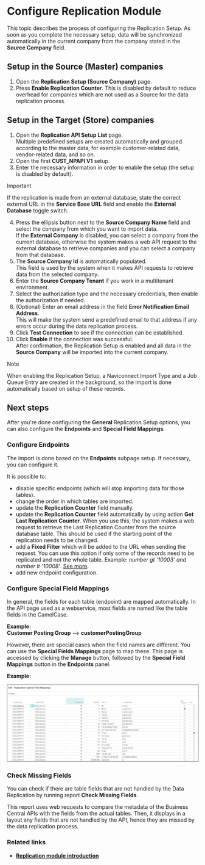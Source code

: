 # Configure Replication Module

This topic describes the process of configuring the Replication Setup. As soon as you complete the necessary setup, data will be synchronized automatically in the current company from the company stated in the **Source Company** field.

## Setup in the Source (Master) companies

1. Open the **Replication Setup (Source Company)** page.
2. Press **Enable Replication Counter**. This is disabled by default to reduce overhead for companies which are not used as a Source for the data replication process.

## Setup in the Target (Store) companies

1. Open the **Replication API Setup List** page.  
   Multiple predefined setups are created automatically and grouped according to the master data, for example customer-related data, vendor-related data, and so on.
2. Open the first **CUST_NPAPI V1** setup.
3. Enter the necessary information in order to enable the setup (the setup is disabled by default).
 > [!IMPORTANT]
 > If the replication is made from an external database, state the correct external URL in the **Service Base URL** field and enable the **External Database** toggle switch.           
 
4. Press the ellipsis button next to the **Source Company Name** field and select the company from which you want to import data.   
   If the **External Company** is disabled, you can select a company from the current database, otherwise the system makes a web API request to the external database to retrieve companies and you can select a company from that database.
5. The **Source Company Id** is automatically populated.       
   This field is used by the system when it makes API requests to retrieve data from the selected company.
6. Enter the **Source Company Tenant** if you work in a multitenant environment.
7. Select the authorization type and the necessary credentials, then enable the authorization if needed.
8. (Optional) Enter an email address in the field **Error Notification Email Address**.       
   This will make the system send a predefined email to that address if any errors occur during the data replication process. 
9. Click **Test Connection** to see if the connection can be established.
10. Click **Enable** if the connection was successful.     
    After confirmation, the Replication Setup is enabled and all data in the **Source Company** will be imported into the current company.
> [!Note]  	
> When enabling the Replication Setup, a Naviconnect Import Type and a Job Queue Entry are created in the background, so the import is done automatically based on setup of these records.

## Next steps

After you're done configuring the **General** Replication Setup options, you can also configure the **Endpoints** and **Special Field Mappings**.

### Configure Endpoints

The import is done based on the **Endpoints** subpage setup. If necessary, you can configure it.

It is possible to:
- disable specific endpoints (which will stop importing data for those tables).
- change the order in which tables are imported.
- update the **Replication Counter** field manually.
- update the **Replication Counter** field automatically by using action **Get Last Replication Counter**. When you use this, the system makes a web request to retrieve the Last Replication Counter from the source database table. This should be used if the starting point of the replication needs to be changed.
- add a **Fixed Filter** which will be added to the URL when sending the request. You can use this option if only some of the records need to be replicated and not the whole table. Example: *number gt '10003' and number lt '10008'*. [See more](https://docs.microsoft.com/en-us/dynamics-nav/using-filter-expressions-in-odata-uris).
- add new endpoint configuration.

### Configure Special Field Mappings

In general, the fields for each table (endpoint) are mapped automatically. In the API page used as a webservice, most fields are named like the table fields in the CamelCase.    

**Example:**   
**Customer Posting Group** --> **customerPostingGroup**

However, there are special cases when the field names are different. You can use the **Special Fields Mappings** page to map these. This page is accessed by clicking the **Manage** button, followed by the **Special Field Mappings** button in the **Endpoints** panel. 

**Example:**

![ReplicationSetupEndpointsFieldMappings.jpg](images/ReplicationSetupEndpointsFieldMappings.jpg)

### Check Missing Fields

You can check if there are table fields that are not handled by the Data Replication by running report **Check Missing Fields**.

This report uses web requests to compare the metadata of the Business Central APIs with the fields from the actual tables. Then, it displays in a layout any fields that are not handled by the API, hence they are missed by the data replication process.

### Related links
- [**Replication module introduction**](../intro.md)


